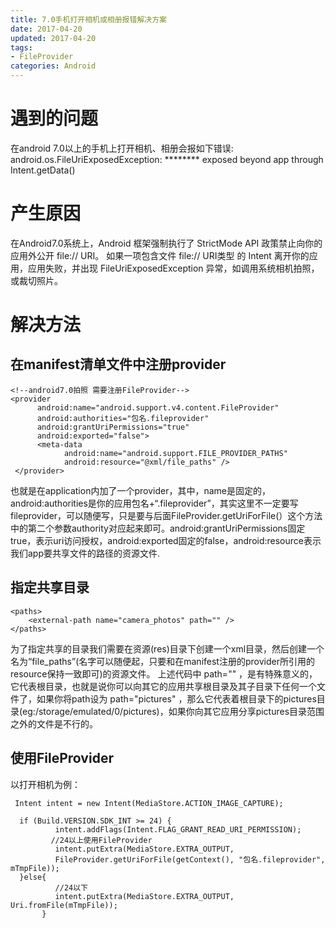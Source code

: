 ```yaml
---
title: 7.0手机打开相机或相册报错解决方案
date: 2017-04-20
updated: 2017-04-20
tags:
- FileProvider
categories: Android
---
```


# 遇到的问题
在android 7.0以上的手机上打开相机、相册会报如下错误:
android.os.FileUriExposedException: ******** exposed beyond app through Intent.getData()

# 产生原因
在Android7.0系统上，Android 框架强制执行了 StrictMode API 政策禁止向你的应用外公开 file:// URI。 如果一项包含文件 file:// URI类型 的 Intent 离开你的应用，应用失败，并出现 FileUriExposedException 异常，如调用系统相机拍照，或裁切照片。

# 解决方法

## 在manifest清单文件中注册provider
          
    <!--android7.0拍照 需要注册FileProvider-->
    <provider
          android:name="android.support.v4.content.FileProvider"
          android:authorities="包名.fileprovider"
          android:grantUriPermissions="true"
          android:exported="false">
          <meta-data
                android:name="android.support.FILE_PROVIDER_PATHS"
                android:resource="@xml/file_paths" />
     </provider>

也就是在application内加了一个provider，其中，name是固定的，android:authorities是你的应用包名+“.fileprovider”，其实这里不一定要写fileprovider，可以随便写，只是要与后面FileProvider.getUriForFile(）这个方法中的第二个参数authority对应起来即可。android:grantUriPermissions固定true，表示uri访问授权，android:exported固定的false，android:resource表示我们app要共享文件的路径的资源文件.

    
## 指定共享目录
    
    <paths>
        <external-path name="camera_photos" path="" />
    </paths>

为了指定共享的目录我们需要在资源(res)目录下创建一个xml目录，然后创建一个名为“file_paths”(名字可以随便起，只要和在manifest注册的provider所引用的resource保持一致即可)的资源文件。
上述代码中 path="" ，是有特殊意义的，它代表根目录，也就是说你可以向其它的应用共享根目录及其子目录下任何一个文件了，如果你将path设为 path="pictures" ，那么它代表着根目录下的pictures目录(eg:/storage/emulated/0/pictures)，如果你向其它应用分享pictures目录范围之外的文件是不行的。

## 使用FileProvider
以打开相机为例：
       
     Intent intent = new Intent(MediaStore.ACTION_IMAGE_CAPTURE);
     
      if (Build.VERSION.SDK_INT >= 24) {
              intent.addFlags(Intent.FLAG_GRANT_READ_URI_PERMISSION);
             //24以上使用FileProvider
              intent.putExtra(MediaStore.EXTRA_OUTPUT, 
              FileProvider.getUriForFile(getContext(), "包名.fileprovider", mTmpFile));
      }else{
              //24以下
              intent.putExtra(MediaStore.EXTRA_OUTPUT, Uri.fromFile(mTmpFile));
           }
